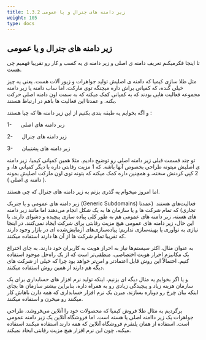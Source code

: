 ```yaml
---
title: 1.3.2 زیر دامنه های جنرال و یا عمومی
weight: 105
type: docs
---
```


## زیر دامنه های جنرال و یا عمومی

تا اینجا فکرمیکنم تعریف دامنه ی اصلی و زیر دامنه ی یه کسب و کار رو تقریبا فهمیم چی هست.

مثل طلا سازی کیمیا که دامنه ی اصلیش تولید جواهرات و زیور آلات هست. یعنی یه چیز خیلی گنده، که کمپانی براش داره میجنگه توی مارکت. اما ساب دامنه یا زیر دامنه مجموعه فعالیت هایی بودند که به کمپانی کمک میکنه که به سمت اون دامنه اصلی حرکت بکنه. و عمدتا این فعالیت ها باهم در ارتباط هستند.

و اگه بخوایم یه طبقه بندی بکنیم از این زیر دامنه ها که چیا هستند :

1-      زیر دامنه های اصلی

2-      زیر دامنه های جنرال

3-      زیر دامنه های پشتیبان

تو چند قسمت قبلی زیر دامنه اصلی رو توضیح دادیم. مثلا همین کمپانی کیمیا، زیر دامنه ی اصلیش میتونه طراحی بخصوص آنها باشه. که 1 مزیت رقابتی داره با دیگر کمپانی ها، و 2 کپی کردنش سخته، و همچنین داره کمک میکنه که بتونه توی اون مارکت اصلیش بمونه ( دامنه ی اصلی ).

اما امروز میخوام یه گذری بزنم به زیر دامنه های جنرال که چی هستند.

زیر دامنه های عمومی و یا جنریک (Generic Subdomains) فعالیت‌های هستند  (عمدتا تجاری) که تمام شرکت ها و یا سازمان ها به یک شکل انجام می‌دهند اما مانند زیر دامنه های هسته، زیر دامنه های عمومی هم به طور کلی پیاده سازی پیچیده و دشوای دارند. با این حال، زیر دامنه های عمومی هیچ مزیت رقابتی برای شرکت ایجاد نمی‌کنند. در اینجا نیازی به نوآوری یا بهینه‌سازی نداریم: پیاده‌سازی‌های آزمایش‌شده ای در بازار وجود دارند که تقریبا تمام شرکت ها از آن ها دارند استفاده میکنند.

به عنوان مثال، اکثر سیستم‌ها نیاز به احراز هویت به کاربران خود دارند. به جای اختراع یک مکانیزم احراز هویت اختصاصی، منطقی‌تر است که از یک راه‌حل موجود استفاده کنیم. احتمالاً این روش قابل اعتمادتر و امن‌تر خواهد بود چرا که خیلی از شرکت های دیگه هم دارند از همین روش استفاده میکنند.

و یا اگر بخوایم یه مثال دیگه ای بزنیم، اینکه تولید نرم افزار های حسابداری برای یک سازمان هزینه زیاد و پیچیدگی زیادی رو به همراه داره، بنابراین بیشتر سازمان ها بجای اینکه بیان چرخ رو دوباره بسازند، میرن یک نرم افزار حسابداری که همه دارن باهاش کار میکنند رو میخرن و استفاده میکنند.

برگردیم به مثال طلا فروش کیمیا که محصولات خود را آنلاین می‌فروشد، طراحی جواهرات یک زیر داامنه اصلی یا هسته است، اما فروشگاه آنلاین یک زیر دامنه عمومی است. استفاده از همان پلتفرم فروشگاه آنلاین که همه دارند استفاده میکنند استفاده میکنه، چون این نرم افزار هیچ مزیت رقابتی ایجاد نمیکند.
